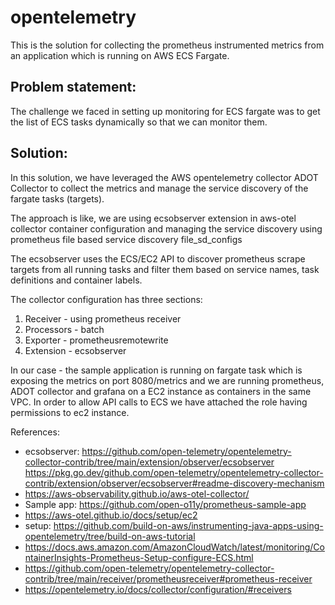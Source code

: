 # opentelemetry

This is the solution for collecting the prometheus instrumented metrics from an application which is running on AWS ECS Fargate.

## Problem statement:
  The challenge we faced in setting up monitoring for ECS fargate was to get the list of ECS tasks dynamically so that we can monitor them.
  
## Solution:

In this solution, we have leveraged the AWS opentelemetry collector ADOT Collector to collect the metrics and manage the service discovery of the fargate tasks (targets).

The approach is like, we are using ecsobserver extension in aws-otel collector container configuration and managing the service discovery using prometheus file based service discovery file_sd_configs

The ecsobserver uses the ECS/EC2 API to discover prometheus scrape targets from all running tasks and filter them based on service names, task definitions and container labels.

The collector configuration has three sections:

1. Receiver - using prometheus receiver
2. Processors - batch
3. Exporter - prometheusremotewrite
4. Extension - ecsobserver

In our case - the sample application is running on fargate task which is exposing the metrics on port 8080/metrics and we are running prometheus, ADOT collector and grafana on a EC2 instance as containers in the same VPC. In order to allow API calls to ECS we have attached the role having permissions to ec2 instance.


References:
- ecsobserver: 
  https://github.com/open-telemetry/opentelemetry-collector-contrib/tree/main/extension/observer/ecsobserver
  https://pkg.go.dev/github.com/open-telemetry/opentelemetry-collector-contrib/extension/observer/ecsobserver#readme-discovery-mechanism
- https://aws-observability.github.io/aws-otel-collector/
- Sample app:
  https://github.com/open-o11y/prometheus-sample-app
- https://aws-otel.github.io/docs/setup/ec2
- setup: https://github.com/build-on-aws/instrumenting-java-apps-using-opentelemetry/tree/build-on-aws-tutorial
- https://docs.aws.amazon.com/AmazonCloudWatch/latest/monitoring/ContainerInsights-Prometheus-Setup-configure-ECS.html
- https://github.com/open-telemetry/opentelemetry-collector-contrib/tree/main/receiver/prometheusreceiver#prometheus-receiver
- https://opentelemetry.io/docs/collector/configuration/#receivers
